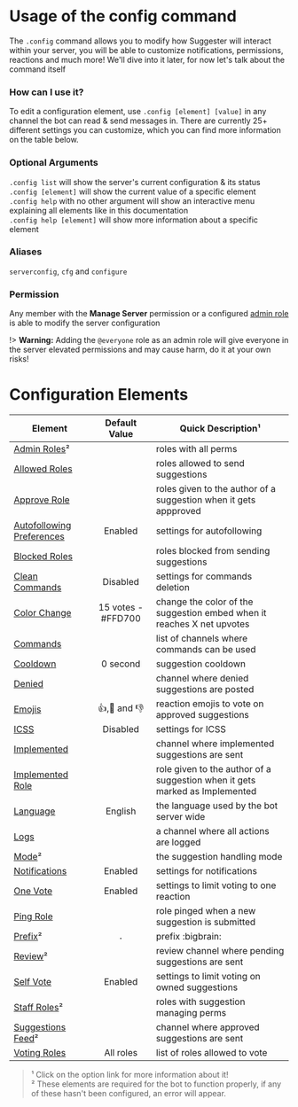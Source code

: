 # Usage of the config command

The `.config` command allows you to modify how Suggester will interact within your server, you will be able to customize notifications, permissions, reactions and much more! We'll dive into it later, for now let's talk about the command itself

### How can I use it?

To edit a configuration element, use `.config [element] [value]` in any channel the bot can read & send messages in. There are currently 25+ different settings you can customize, which you can find more information on the table below.

### Optional Arguments

`.config list` will show the server's current configuration & its status\
`.config [element]` will show the current value of a specific element\
`.config help` with no other argument will show an interactive menu explaining all elements like in this documentation\
`.config help [element]` will show more information about a specific element

### Aliases
`serverconfig`, `cfg` and `configure`

### Permission
Any member with the **Manage Server** permission or a configured [admin role](/config/adminroles.md) is able to modify the server configuration

!> **Warning:** Adding the `@everyone` role as an admin role will give everyone in the server elevated permissions and may cause harm, do it at your own risks!

# Configuration Elements

| Element                                       |  Default Value          |  Quick Description¹  |
|-----------------------------------------------|:------------------------:|------------------------------------------|
| [Admin Roles](/config/adminroles.md)²         |                     | roles with all perms |
| [Allowed Roles](/config/allowedroles.md)      |               | roles allowed to send suggestions |
| [Approve Role](/config/approverole.md)        |                       | roles given to the author of a suggestion when it gets appproved |
| [Autofollowing Preferences](/config/autofollowing.md) |      Enabled        | settings for autofollowing |
| [Blocked Roles](/config/blockedroles.md)      |                     | roles blocked from sending suggestions |
| [Clean Commands](/config/cleancommands.md)    |           Disabled       | settings for commands deletion |
| [Color Change](/config/colorchange.md)        |   15 votes - #FFD700     | change the color of the suggestion embed when it reaches X net upvotes |
| [Commands](/config/commands.md)               |                    | list of channels where commands can be used | 
| [Cooldown](/config/cooldown.md)               |      0 second         | suggestion cooldown |
| [Denied](/config/denied.md)                   |                  | channel where denied suggestions are posted |
| [Emojis](/config/emojis.md)                   |   👍,🤷 and 👎     | reaction emojis to vote on approved suggestions |
| [ICSS](/config/inchannelsuggestions.md)       | Disabled       | settings for ICSS |
| [Implemented](/config/implemented.md)         |               | channel where implemented suggestions are sent |
| [Implemented Role](/config/implementedrole.md)|                   | role given to the author of a suggestion when it gets marked as Implemented |
| [Language](/config/locale.md)                 |       English       | the language used by the bot server wide |
| [Logs](/config/logs.md)                       |                   | a channel where all actions are logged |
| [Mode](/config/mode.md)²                       |               | the suggestion handling mode |
| [Notifications](/config/notify.md)            |           Enabled     | settings for notifications |
| [One Vote](/config/onevote.md)                |  Enabled          | settings to limit voting to one reaction |
| [Ping Role](/config/pingrole.md)              |                   | role pinged when a new suggestion is submitted |
| [Prefix](/config/prefix.md)²                   |       `.`               | prefix :bigbrain: |
| [Review](/config/review.md)²                   |                   | review channel where pending suggestions are sent |
| [Self Vote](/config/selfvote.md)              |  Enabled         | settings to limit voting on owned suggestions |
| [Staff Roles](/config/staffroles.md)²          |               | roles with suggestion managing perms |
| [Suggestions Feed](/config/suggestions.md)²    |     | channel where approved suggestions are sent |
| [Voting Roles](/config/voting.md)            |      All roles         | list of roles allowed to vote |

> ¹ Click on the option link for more information about it!\
² These elements are required for the bot to function properly, if any of these hasn't been configured, an error will appear.
